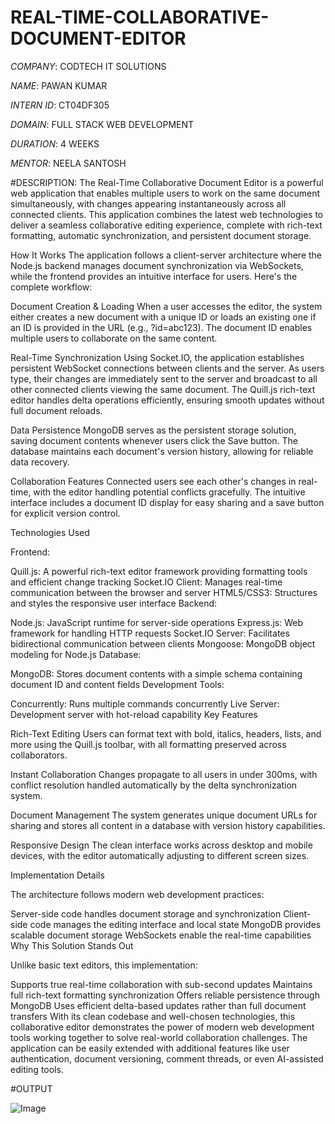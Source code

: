 # REAL-TIME-COLLABORATIVE-DOCUMENT-EDITOR

*COMPANY*: CODTECH IT SOLUTIONS

*NAME*: PAWAN KUMAR

*INTERN ID*: CT04DF305

*DOMAIN*: FULL STACK WEB DEVELOPMENT

*DURATION*: 4 WEEKS

*MENTOR*: NEELA SANTOSH

#DESCRIPTION: The Real-Time Collaborative Document Editor is a powerful web application that enables multiple users to work on the same document simultaneously, with changes appearing instantaneously across all connected clients. This application combines the latest web technologies to deliver a seamless collaborative editing experience, complete with rich-text formatting, automatic synchronization, and persistent document storage.

How It Works
The application follows a client-server architecture where the Node.js backend manages document synchronization via WebSockets, while the frontend provides an intuitive interface for users. Here's the complete workflow:

Document Creation & Loading
When a user accesses the editor, the system either creates a new document with a unique ID or loads an existing one if an ID is provided in the URL (e.g., ?id=abc123). The document ID enables multiple users to collaborate on the same content.

Real-Time Synchronization
Using Socket.IO, the application establishes persistent WebSocket connections between clients and the server. As users type, their changes are immediately sent to the server and broadcast to all other connected clients viewing the same document. The Quill.js rich-text editor handles delta operations efficiently, ensuring smooth updates without full document reloads.

Data Persistence
MongoDB serves as the persistent storage solution, saving document contents whenever users click the Save button. The database maintains each document's version history, allowing for reliable data recovery.

Collaboration Features
Connected users see each other's changes in real-time, with the editor handling potential conflicts gracefully. The intuitive interface includes a document ID display for easy sharing and a save button for explicit version control.

Technologies Used

Frontend:

Quill.js: A powerful rich-text editor framework providing formatting tools and efficient change tracking
Socket.IO Client: Manages real-time communication between the browser and server
HTML5/CSS3: Structures and styles the responsive user interface
Backend:

Node.js: JavaScript runtime for server-side operations
Express.js: Web framework for handling HTTP requests
Socket.IO Server: Facilitates bidirectional communication between clients
Mongoose: MongoDB object modeling for Node.js
Database:

MongoDB: Stores document contents with a simple schema containing document ID and content fields
Development Tools:

Concurrently: Runs multiple commands concurrently
Live Server: Development server with hot-reload capability
Key Features

Rich-Text Editing
Users can format text with bold, italics, headers, lists, and more using the Quill.js toolbar, with all formatting preserved across collaborators.

Instant Collaboration
Changes propagate to all users in under 300ms, with conflict resolution handled automatically by the delta synchronization system.

Document Management
The system generates unique document URLs for sharing and stores all content in a database with version history capabilities.

Responsive Design
The clean interface works across desktop and mobile devices, with the editor automatically adjusting to different screen sizes.

Implementation Details

The architecture follows modern web development practices:

Server-side code handles document storage and synchronization
Client-side code manages the editing interface and local state
MongoDB provides scalable document storage
WebSockets enable the real-time capabilities
Why This Solution Stands Out

Unlike basic text editors, this implementation:

Supports true real-time collaboration with sub-second updates
Maintains full rich-text formatting synchronization
Offers reliable persistence through MongoDB
Uses efficient delta-based updates rather than full document transfers
With its clean codebase and well-chosen technologies, this collaborative editor demonstrates the power of modern web development tools working together to solve real-world collaboration challenges. The application can be easily extended with additional features like user authentication, document versioning, comment threads, or even AI-assisted editing tools.

#OUTPUT

![Image](https://github.com/user-attachments/assets/543bbd86-4fcd-4ea8-abed-956e92323554)
